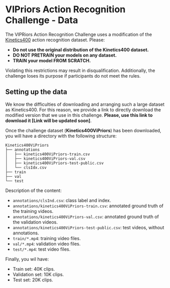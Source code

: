 # VIPriors Action Recognition Challenge - Data

The VIPRiors Action Recognition Challenge uses a modification of the [Kinetics400](https://deepmind.com/research/open-source/kinetics) action recognition dataset. Please:

- **Do not use the original distribution of the Kinetics400 dataset.** 
- **DO NOT PRETRAIN your models on any dataset.** 
- **TRAIN your model FROM SCRATCH.** 

Violating this restrictions may result in disqualification. Additionally, the challenge loses its purpose if participants do not meet the rules.

## Setting up the data

We know the difficulties of downloading and arranging such a large dataset as Kinetics400. For this reason, we provide a link to directly download the modified version that we use in this challenge. **Please, use this link to download it [Link will be updated soon]**.

Once the challenge dataset (**Kinetics400ViPriors**) has been downloaded, you will have a directory with the following structure:

```
Kinetics400ViPriors
├── annotations
│   ├── kinetics400ViPriors-train.csv
│   ├── kinetics400ViPriors-val.csv
│   ├── kinetics400ViPriors-test-public.csv
│   └── clsIdx.csv
├── train
├── val
└── test
```

Description of the content:

- `annotations/clsInd.csv`: class label and index.
- `annotations/kinetics400ViPriors-train.csv`: annotated ground truth of the training videos.
- `annotations/kinetics400ViPriors-val.csv`: annotated ground truth of the validation videos.
- `annotations/kinetics400ViPriors-test-public.csv`: test videos, without annotations.
- `train/*.mp4`: training video files.
- `val/*.mp4`: validation video files.
- `test/*.mp4`: test video files.

Finally, you wil have:

- Train set: 40K clips.
- Validation set: 10K clips.
- Test set: 20K clips.
